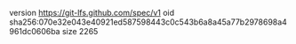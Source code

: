 version https://git-lfs.github.com/spec/v1
oid sha256:070e32e043e40921ed587598443c0c543b6a8a45a77b2978698a4961dc0606ba
size 2265
